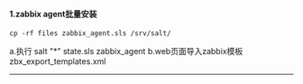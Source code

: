 

#### 1.zabbix agent批量安装
```
cp -rf files zabbix_agent.sls /srv/salt/
```
a.执行 salt "*" state.sls zabbix_agent
b.web页面导入zabbix模板zbx_export_templates.xml

------



